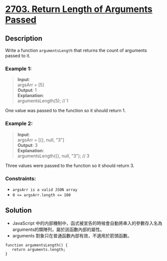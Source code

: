 # [2703. Return Length of Arguments Passed][title]


## Description     
Write a function `argumentsLength` that returns the count of arguments passed to it.



### Example 1:
>  __Input__:     
   argsArr = [5]         
   __Output__: 1    
   __Explanation__:     
   argumentsLength(5); // 1     

One value was passed to the function so it should return 1.


### Example 2:
>  __Input__:     
   argsArr = [{}, null, "3"]        
   __Output__: 3    
   __Explanation__:     
   argumentsLength({}, null, "3"); // 3     

Three values were passed to the function so it should return 3.



### Constraints:

- `argsArr is a valid JSON array`
- `0 <= argsArr.length <= 100`


## Solution

- JavaScript 中的内部機制中，函式被宣告的時候會自動將串入的參數存入名為arguments的類陣列，屬於該函數內部的屬性。
- arguments 對象只在普通函數內部有效，不適用於箭頭函數。
```
function argumentsLength() {
   return arguments.length;
}
```


[title]: https://leetcode.com/problems/return-length-of-arguments-passed/